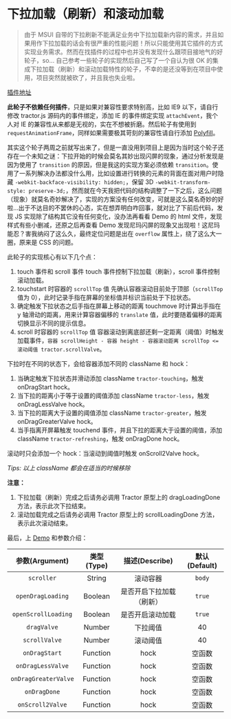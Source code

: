 # 下拉加载（刷新）和滚动加载

> 由于 MSUI 自带的下拉刷新不能满足业务中下拉加载新内容的需求，并且如果用作下拉加载的话会有很严重的性能问题！所以只能使用其它插件的方式实现业务需求。然而在找插件的过程中也并没有发现什么跟项目接地气的好轮子，so... 自己参考一些轮子的实现然后自己写了一个自认为很 OK 的集成下拉加载（刷新）和滚动加载特性的轮子，不幸的是还没等到在项目中使用，项目突然就被砍了，并且我也失业啦。

<!-- more -->

[插件地址](https://github.com/Monine/worklog/tree/master/tractor)

**此轮子不依赖任何插件**，只是如果对兼容性要求特别高，比如 IE9 以下，请自行修改 tractor.js 源码内的事件绑定，添加 IE 的事件绑定实现 `attachEvent`，我个人对 IE 的兼容性从来都是无视的，实在不想被折磨。然后轮子有使用到 `requestAnimationFrame`，同样如果需要极其苛刻的兼容性请自行添加 [Polyfill](https://github.com/darius/requestAnimationFrame)。

其实这个轮子两周之前就写出来了，但是一直没用到项目上是因为当时这个轮子还存在一个未知之谜：下拉开始的时候会莫名其妙出现闪屏的现象，通过分析发现是因为使用了 `transition` 的原因，但是我这的实现方案必须依赖 `transition`。使用了一系列解决办法都没什么用，比如设置进行转换的元素的背面在面对用户时隐藏 `-webkit-backface-visibility: hidden;`，保留 3D `-webkit-transform-style: preserve-3d;`，然而就在今天我把代码的结构调整了一下之后，这么问题（现象）就莫名奇妙解决了，实现的方案没有任何改变，可就是这么莫名奇妙的好啦...出于不达目的不罢休的心态，实在想弄明白咋回事，就对比了下前后代码，发现 JS 实现除了结构其它没有任何变化，没办法再看看 Demo 的 html 文件，发现样式有些小删减，还原之后再查看 Demo 发现尼玛闪屏的现象又出现啦！这尼玛能忍？害我纳闷了这么久，最终定位问题是出在 `overflow` 属性上，绕了这么大一圈，原来是 CSS 的问题。

此轮子的实现核心有以下几个点：

1. touch 事件和 scroll 事件
  touch 事件控制下拉加载（刷新），scroll 事件控制滚动加载。
2. touchstart 时容器的 `scrollTop` 值
  先确认容器滚动目前处于顶部（`scrollTop` 值为 0），此时记录手指在屏幕的坐标值并标识当前处于下拉状态。
3. 确定触发下拉状态之后手指在屏幕上移动的距离
  touchmove 时计算出手指在 y 轴滑动的距离，用来计算容器偏移的 `translate` 值，此时要随着偏移的距离切换显示不同的提示信息。
4. scroll 时容器的 `scrollTop` 值
  容器滚动到离底部还剩一定距离（阈值）时触发加载事件，`容器 scrollHeight - 容器 height - 容器滚动距离 scrollTop <= 滚动阈值 tractor.scrollValve`。

下拉时在不同的状态下，会给容器添加不同的 className 和 hock：

1. 当确定触发下拉状态并滑动添加 className `tractor-touching`，触发 onDragStart hock。
2. 当下拉的距离小于等于设置的阈值添加 className `tractor-less`，触发 onDragLessValve hock。
3. 当下拉的距离大于设置的阈值添加 className `tractor-greater`，触发 onDragGreaterValve hock。
4. 当手指离开屏幕触发 touchend 事件，并且下拉的距离大于设置的阈值，添加 className `tractor-refreshing`，触发 onDragDone hock。

滚动时只会添加一个 hock：当滚动到阈值时触发 onScroll2Valve hock。

*Tips: 以上 className 都会在适当的时候移除*

**注意：**
1. 下拉加载（刷新）完成之后请务必调用 Tractor 原型上的 dragLoadingDone 方法，表示此次下拉结束。
2. 滚动加载完成之后请务必调用 Tractor 原型上的 scrollLoadingDone 方法，表示此次滚动结束。

最后，上 [Demo](https://cdn.rawgit.com/Monine/worklog/432d9a2a/tractor/tractor.html) 和参数介绍：

|  参数(Argument)  |  类型(Type)  |  描述(Describe)  |  默认(Default)  |
|   :--:  |  :--:  |  :--:  |  :--:  |
|  `scroller`  |  String  |  滚动容器  |  `body`  |
|  `openDragLoading`  |  Boolean  |  是否开启下拉加载（刷新）  |  `true`  |
|  `openScrollLoading`  |  Boolean  |  是否开启滚动加载  |  `true`  |
|  `dragValve`  |  Number  |  下拉阈值  |  40  |
|  `scrollValve`  |  Number  |  滚动阈值  |  40  |
|  `onDragStart`  |  Function  |  hock  |  空函数  |
|  `onDragLessValve`  |  Function  |  hock  |  空函数  |
|  `onDragGreaterValve`  |  Function  |  hock  |  空函数  |
|  `onDragDone`  |  Function  |  hock  |  空函数  |
|  `onScroll2Valve`  |  Function  |  hock  |  空函数  |
